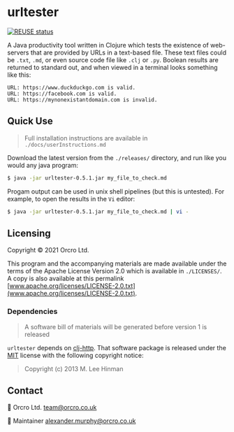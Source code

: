 <!-- SPDX-FileCopyrightText: 2021 Orcro Ltd. team@orcro.co.uk -->
<!-- -->
<!-- SPDX-License-Identifier: Apache-2.0 -->

# urltester

[![REUSE status](https://api.reuse.software/badge/github.com/Orcro/urltester)](https://api.reuse.software/info/github.com/Orcro/urltester)

A Java productivity tool written in Clojure which tests the existence of web-servers that are provided by URLs in a text-based file. These text files could be `.txt`, `.md`, or even source code file like `.clj` or `.py`. Boolean results are returned to standard out, and when viewed in a terminal looks something like this:

```
URL: https://www.duckduckgo.com is valid.
URL: https://facebook.com is valid.
URL: https://mynonexistantdomain.com is invalid.
```

## Quick Use

> Full installation instructions are available in `./docs/userInstructions.md`

Download the latest version from the `./releases/` directory, and run like you would any java program:

```bash
$ java -jar urltester-0.5.1.jar my_file_to_check.md
```

Progam output can be used in unix shell pipelines (but this is untested). For example, to open the results in the `Vi` editor:

```bash
$ java -jar urltester-0.5.1.jar my_file_to_check.md | vi -
```

## Licensing

Copyright © 2021 Orcro Ltd.

This program and the accompanying materials are made available under the terms of the Apache License Version 2.0 which is available in `./LICENSES/`. A copy is also available at this permalink [www.apache.org/licenses/LICENSE-2.0.txt](www.apache.org/licenses/LICENSE-2.0.txt).

### Dependencies

> A software bill of materials will be generated before version 1 is released

`urltester` depends on [clj-http](https://github.com/dakrone/clj-http). That software package is released under the [MIT](https://mit-license.org) license with the following copyright notice:

> Copyright (c) 2013 M. Lee Hinman

## Contact

:house_with_garden: Orcro Ltd. team@orcro.co.uk

:hammer: Maintainer alexander.murphy@orcro.co.uk
